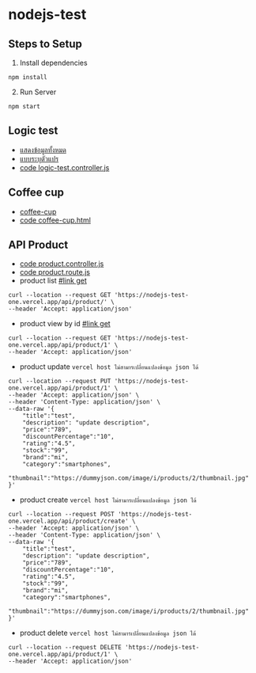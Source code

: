 # nodejs-test
## Steps to Setup
1. Install dependencies
```
npm install
```
2. Run Server
```
npm start
```

## Logic test
- [แสดงข้อมูลทั้งหมด](https://nodejs-test-one.vercel.app/logic-test/)
- [แบบระบุตัวแปร](https://nodejs-test-one.vercel.app/logic-test/?name=Somchai&surname=Thomson&gender=M&birthDate=1/1/1990)
- [code logic-test.controller.js](https://github.com/tempKaew/nodejs-test/blob/main/src/controllers/logic-test.controller.js)

## Coffee cup
- [coffee-cup](https://nodejs-test-one.vercel.app/coffee-cup)
- [code coffee-cup.html](https://github.com/tempKaew/nodejs-test/blob/main/src/view/coffee-cup.html)

## API Product
- [code product.controller.js](https://github.com/tempKaew/nodejs-test/blob/main/src/controllers/product.controller.js)
- [code product.route.js](https://github.com/tempKaew/nodejs-test/blob/main/src/routes/product.route.js)
- product list [#link get](https://nodejs-test-one.vercel.app/api/product)
```curl
curl --location --request GET 'https://nodejs-test-one.vercel.app/api/product/' \
--header 'Accept: application/json'
```
- product view by id [#link get](https://nodejs-test-one.vercel.app/api/product/1)
```curl
curl --location --request GET 'https://nodejs-test-one.vercel.app/api/product/1' \
--header 'Accept: application/json'
```
- product update `vercel host ไม่สามารเปลี่ยนแปลงข้อมูล json ได้`
```curl
curl --location --request PUT 'https://nodejs-test-one.vercel.app/api/product/1' \
--header 'Accept: application/json' \
--header 'Content-Type: application/json' \
--data-raw '{
    "title":"test",
    "description": "update description",
    "price":"789",
    "discountPercentage":"10",
    "rating":"4.5",
    "stock":"99",
    "brand":"mi",
    "category":"smartphones",
    "thumbnail":"https://dummyjson.com/image/i/products/2/thumbnail.jpg"
}'
```
- product create `vercel host ไม่สามารเปลี่ยนแปลงข้อมูล json ได้`
```curl
curl --location --request POST 'https://nodejs-test-one.vercel.app/api/product/create' \
--header 'Accept: application/json' \
--header 'Content-Type: application/json' \
--data-raw '{
    "title":"test",
    "description": "update description",
    "price":"789",
    "discountPercentage":"10",
    "rating":"4.5",
    "stock":"99",
    "brand":"mi",
    "category":"smartphones",
    "thumbnail":"https://dummyjson.com/image/i/products/2/thumbnail.jpg"
}'
```
- product delete `vercel host ไม่สามารเปลี่ยนแปลงข้อมูล json ได้`
```curl
curl --location --request DELETE 'https://nodejs-test-one.vercel.app/api/product/1' \
--header 'Accept: application/json'
```